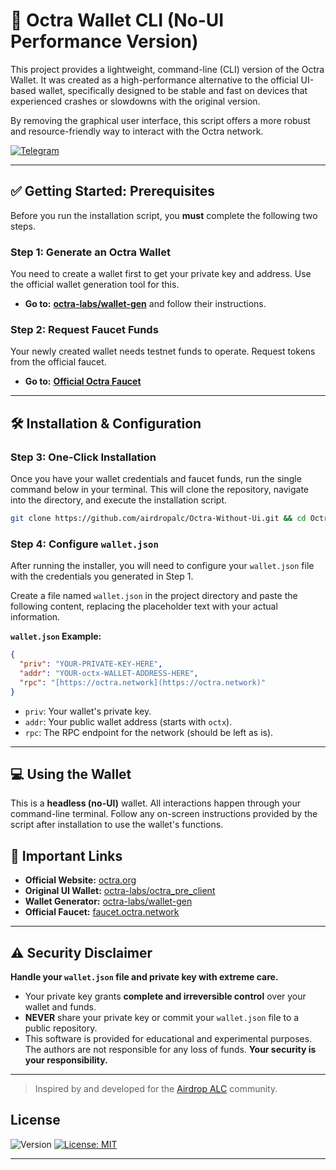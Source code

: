 # 🚀 Octra Wallet CLI (No-UI Performance Version)

This project provides a lightweight, command-line (CLI) version of the Octra Wallet. It was created as a high-performance alternative to the official UI-based wallet, specifically designed to be stable and fast on devices that experienced crashes or slowdowns with the original version.

By removing the graphical user interface, this script offers a more robust and resource-friendly way to interact with the Octra network.

[![Telegram](https://img.shields.io/badge/Community-Airdrop_ALC-26A5E4?style=for-the-badge&logo=telegram)](https://t.me/airdropalc/2779)

---

## ✅ Getting Started: Prerequisites

Before you run the installation script, you **must** complete the following two steps.

### Step 1: Generate an Octra Wallet
You need to create a wallet first to get your private key and address. Use the official wallet generation tool for this.
* **Go to:** [**octra-labs/wallet-gen**](https://github.com/octra-labs/wallet-gen) and follow their instructions.

### Step 2: Request Faucet Funds
Your newly created wallet needs testnet funds to operate. Request tokens from the official faucet.
* **Go to:** [**Official Octra Faucet**](https://faucet.octra.network/)

---

## 🛠️ Installation & Configuration

### Step 3: One-Click Installation
Once you have your wallet credentials and faucet funds, run the single command below in your terminal. This will clone the repository, navigate into the directory, and execute the installation script.

```bash
git clone https://github.com/airdropalc/Octra-Without-Ui.git && cd Octra-Without-Ui && chmod +x install_octra.sh && ./install_octra.sh
```

### Step 4: Configure `wallet.json`
After running the installer, you will need to configure your `wallet.json` file with the credentials you generated in Step 1.

Create a file named `wallet.json` in the project directory and paste the following content, replacing the placeholder text with your actual information.

**`wallet.json` Example:**
```json
{
  "priv": "YOUR-PRIVATE-KEY-HERE",
  "addr": "YOUR-octx-WALLET-ADDRESS-HERE",
  "rpc": "[https://octra.network](https://octra.network)"
}
```
* `priv`: Your wallet's private key.
* `addr`: Your public wallet address (starts with `octx`).
* `rpc`: The RPC endpoint for the network (should be left as is).

---

## 💻 Using the Wallet

This is a **headless (no-UI)** wallet. All interactions happen through your command-line terminal. Follow any on-screen instructions provided by the script after installation to use the wallet's functions.

## 🔗 Important Links

* **Official Website:** [octra.org](https://octra.org/)
* **Original UI Wallet:** [octra-labs/octra_pre_client](https://github.com/octra-labs/octra_pre_client)
* **Wallet Generator:** [octra-labs/wallet-gen](https://github.com/octra-labs/wallet-gen)
* **Official Faucet:** [faucet.octra.network](https://faucet.octra.network/)

---

## ⚠️ Security Disclaimer

**Handle your `wallet.json` file and private key with extreme care.**

* Your private key grants **complete and irreversible control** over your wallet and funds.
* **NEVER** share your private key or commit your `wallet.json` file to a public repository.
* This software is provided for educational and experimental purposes. The authors are not responsible for any loss of funds. **Your security is your responsibility.**

---
> Inspired by and developed for the [Airdrop ALC](https://t.me/airdropalc) community.

## License

![Version](https://img.shields.io/badge/version-1.1.0-blue)
[![License: MIT](https://img.shields.io/badge/License-MIT-yellow.svg)]()

---
